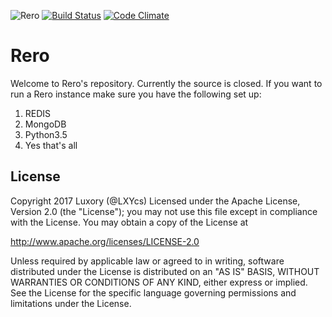 ![Rero](https://owo.solutions/43dc45.png)
[![Build Status](https://travis-ci.com/lap00zza/Rero_Beta.svg?token=wrZ35UBxmAaLWsbrcmrx&branch=master)](https://travis-ci.com/lap00zza/Rero_Beta)
[![Code Climate](https://codeclimate.com/repos/579f7415e6942754d3006aba/badges/8ace740321ade6fd8e8c/gpa.svg)](https://codeclimate.com/repos/579f7415e6942754d3006aba/feed)

# Rero
Welcome to Rero's repository. Currently the source is closed. If you want to run a Rero instance make sure you have the following set up:

1. REDIS
2. MongoDB
3. Python3.5
4. Yes that's all


## License
Copyright 2017 Luxory (@LXYcs)
Licensed under the Apache License, Version 2.0 (the "License");
you may not use this file except in compliance with the License.
You may obtain a copy of the License at

   http://www.apache.org/licenses/LICENSE-2.0

Unless required by applicable law or agreed to in writing, software
distributed under the License is distributed on an "AS IS" BASIS,
WITHOUT WARRANTIES OR CONDITIONS OF ANY KIND, either express or implied.
See the License for the specific language governing permissions and
limitations under the License.
